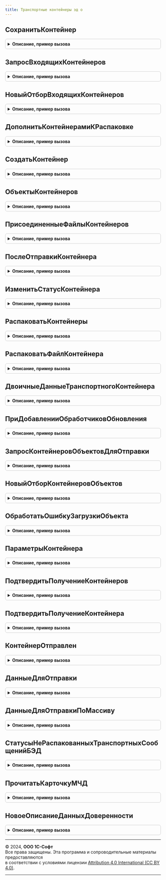 ```yaml
---
title: Транспортные контейнеры эд о
---
```



## СохранитьКонтейнер
<details style="margin: 1em 0; padding: 0.5em; border: 1px solid #ccc; border-radius: 6px;">

<summary style="font-weight: bold; cursor: pointer;">Описание, пример вызова</summary>

```bsl

// Записывает транспортный контейнер в информационную базу.
//
// Параметры:
// 	ОписаниеКонтейнера - СтрокаТаблицыЗначений из см. СервисЭДО.НоваяТаблицаКонтейнеров
// 	КлючСинхронизации - см. СинхронизацияЭДОКлиентСервер.НовыйКлючСинхронизации
// 	КонтекстДиагностики - см. ОбработкаНеисправностейБЭД.НовыйКонтекстДиагностики
// 	ИмяБезРасширения - Строка - имя файла контейнера
// Возвращаемое значение:
// 	Структура:
// 	  * ТранспортныйКонтейнер - ДокументСсылка.ТранспортныйКонтейнерЭДО
// 	  * Объект - Произвольный - связанный с контейнером объект
Функция СохранитьКонтейнер(ОписаниеКонтейнера, КлючСинхронизации, КонтекстДиагностики, ИмяБезРасширения = "") Экспорт
```

Пример вызова
```bsl
Результат = ТранспортныеКонтейнерыЭДО.СохранитьКонтейнер(ОписаниеКонтейнера, КлючСинхронизации, КонтекстДиагностики, ИмяБезРасширения);
```
</details>

## ЗапросВходящихКонтейнеров
<details style="margin: 1em 0; padding: 0.5em; border: 1px solid #ccc; border-radius: 6px;">

<summary style="font-weight: bold; cursor: pointer;">Описание, пример вызова</summary>

```bsl

// Возвращает описание запроса, в результате которого будут содержаться входящие контейнеры.
// Запрос содержит следующие поля:
//   * Ссылка - ДокументСсылка.ТранспортныйКонтейнерЭДО - транспортный контейнер
//   * ВнешнийУИД - Строка - внешний уникальный идентификатор.
//
// Параметры:
// 	ИмяВременнойТаблицы - Строка - таблица, в которую будет помещен результат запроса
// 	Отбор - см. НовыйОтборВходящихКонтейнеров
// Возвращаемое значение:
// 	- См. ОбщегоНазначенияБЭД.НовоеОписаниеЗапроса
Функция ЗапросВходящихКонтейнеров(ИмяВременнойТаблицы, Отбор = Неопределено) Экспорт
```

Пример вызова
```bsl
Результат = ТранспортныеКонтейнерыЭДО.ЗапросВходящихКонтейнеров(ИмяВременнойТаблицы, Отбор);
```
</details>

## НовыйОтборВходящихКонтейнеров
<details style="margin: 1em 0; padding: 0.5em; border: 1px solid #ccc; border-radius: 6px;">

<summary style="font-weight: bold; cursor: pointer;">Описание, пример вызова</summary>

```bsl

// Возвращает описание отбора входящих контейнеров. См. ЗапросВходящихКонтейнеров.
//
// Возвращаемое значение:
// 	Структура - Описание:
// * ВнешнийИдентификатор - Строка - имя параметра, содержащего внешние идентификаторы контейнеров
Функция НовыйОтборВходящихКонтейнеров() Экспорт
```

Пример вызова
```bsl
Результат = ТранспортныеКонтейнерыЭДО.НовыйОтборВходящихКонтейнеров() 
```
</details>

## ДополнитьКонтейнерамиКРаспаковке
<details style="margin: 1em 0; padding: 0.5em; border: 1px solid #ccc; border-radius: 6px;">

<summary style="font-weight: bold; cursor: pointer;">Описание, пример вызова</summary>

```bsl

// Дополняет контейнеры, которые будут распаковываться, нераспакованными контейнерами.
//
// Параметры:
//  Контейнеры - Массив из ДокументСсылка.ТранспортныйКонтейнерЭДО - контейнеры к распаковке
//  ИдентификаторыУчетныхЗаписей - Массив из Строка - учетные записи организации
Процедура ДополнитьКонтейнерамиКРаспаковке(Контейнеры, ИдентификаторыУчетныхЗаписей) Экспорт
```

Пример вызова
```bsl
ТранспортныеКонтейнерыЭДО.ДополнитьКонтейнерамиКРаспаковке(Контейнеры, ИдентификаторыУчетныхЗаписей) 
```
</details>

## СоздатьКонтейнер
<details style="margin: 1em 0; padding: 0.5em; border: 1px solid #ccc; border-radius: 6px;">

<summary style="font-weight: bold; cursor: pointer;">Описание, пример вызова</summary>

```bsl

// Создает транспортный контейнер.
//
// Параметры:
//  ДанныеОбъектов - см. СинхронизацияЭДО.НовыеДанныеОбъектов
//  КонтекстДиагностики - см. ОбработкаНеисправностейБЭД.НовыйКонтекстДиагностики
//
// Возвращаемое значение:
//  См. НовоеОписаниеКонтейнера
Функция СоздатьКонтейнер(ДанныеОбъектов, КонтекстДиагностики = Неопределено) Экспорт
```

Пример вызова
```bsl
Результат = ТранспортныеКонтейнерыЭДО.СоздатьКонтейнер(ДанныеОбъектов, КонтекстДиагностики);
```
</details>

## ОбъектыКонтейнеров
<details style="margin: 1em 0; padding: 0.5em; border: 1px solid #ccc; border-radius: 6px;">

<summary style="font-weight: bold; cursor: pointer;">Описание, пример вызова</summary>

```bsl

// Возвращает объекты контейнеров.
//
// Параметры:
// 	Контейнеры - Массив из ДокументСсылка.ТранспортныйКонтейнерЭДО
// Возвращаемое значение:
// 	Соответствие из КлючИЗначение:
//    * Ключ - ДокументСсылка.ТранспортныйКонтейнерЭДО
//    * Значение - ДокументСсылка.СообщениеЭДО
Функция ОбъектыКонтейнеров(Контейнеры) Экспорт
```

Пример вызова
```bsl
Результат = ТранспортныеКонтейнерыЭДО.ОбъектыКонтейнеров(Контейнеры) 
```
</details>

## ПрисоединенныеФайлыКонтейнеров
<details style="margin: 1em 0; padding: 0.5em; border: 1px solid #ccc; border-radius: 6px;">

<summary style="font-weight: bold; cursor: pointer;">Описание, пример вызова</summary>

```bsl

Функция ПрисоединенныеФайлыКонтейнеров(Контейнеры) Экспорт
```

Пример вызова
```bsl
Результат = ТранспортныеКонтейнерыЭДО.ПрисоединенныеФайлыКонтейнеров(Контейнеры) 
```
</details>

## ПослеОтправкиКонтейнера
<details style="margin: 1em 0; padding: 0.5em; border: 1px solid #ccc; border-radius: 6px;">

<summary style="font-weight: bold; cursor: pointer;">Описание, пример вызова</summary>

```bsl

// См. СинхронизацияЭДОСобытия.ПослеОтправкиОбъекта
Процедура ПослеОтправкиКонтейнера(Объект, Контейнер, ОшибкаПередачи, КонтекстДиагностики, Отказ) Экспорт
```

Пример вызова
```bsl
ТранспортныеКонтейнерыЭДО.ПослеОтправкиКонтейнера(Объект, Контейнер, ОшибкаПередачи, КонтекстДиагностики, Отказ) 
```
</details>

## ИзменитьСтатусКонтейнера
<details style="margin: 1em 0; padding: 0.5em; border: 1px solid #ccc; border-radius: 6px;">

<summary style="font-weight: bold; cursor: pointer;">Описание, пример вызова</summary>

```bsl

// Изменяет статус транспортного контейнера.
//
// Параметры:
// 	ТранспортныйКонтейнер - ДокументСсылка.ТранспортныйКонтейнерЭДО
// 	Статус - ПеречислениеСсылка.СтатусыТранспортныхСообщенийБЭД
// 	КонтекстДиагностики - см. ОбработкаНеисправностейБЭД.НовыйКонтекстДиагностики
// 	Комментарий - Строка - описание причины изменения статуса
// Возвращаемое значение:
// 	Булево - Истина, если статус контейнера изменен
Функция ИзменитьСтатусКонтейнера(ТранспортныйКонтейнер, Статус, КонтекстДиагностики = Неопределено, Экспорт
```

Пример вызова
```bsl
Результат = ТранспортныеКонтейнерыЭДО.ИзменитьСтатусКонтейнера(ТранспортныйКонтейнер, Статус, КонтекстДиагностики, );
```
</details>

## РаспаковатьКонтейнеры
<details style="margin: 1em 0; padding: 0.5em; border: 1px solid #ccc; border-radius: 6px;">

<summary style="font-weight: bold; cursor: pointer;">Описание, пример вызова</summary>

```bsl

// Параметры:
//  Контейнеры - Массив из ДокументСсылка.ТранспортныйКонтейнерЭДО
//  Отпечатки - см. КриптографияБЭДКлиентСервер.НовыеРезультатыПолученияОтпечатков
//  КонтекстДиагностики - см. ОбработкаНеисправностейБЭД.НовыйКонтекстДиагностики
//
// Возвращаемое значение:
//  См. СформироватьДанныеОбъектов
Функция РаспаковатьКонтейнеры(Контейнеры, Отпечатки, КонтекстДиагностики) Экспорт
```

Пример вызова
```bsl
Результат = ТранспортныеКонтейнерыЭДО.РаспаковатьКонтейнеры(Контейнеры, Отпечатки, КонтекстДиагностики) 
```
</details>

## РаспаковатьФайлКонтейнера
<details style="margin: 1em 0; padding: 0.5em; border: 1px solid #ccc; border-radius: 6px;">

<summary style="font-weight: bold; cursor: pointer;">Описание, пример вызова</summary>

```bsl

// Распаковывает архив транспортного контейнера.
//
// Параметры:
// 	Файл - ДвоичныеДанные - ZIP-архив
// 	                  - см. РаботаСФайламиБЭД.НовоеОписаниеФайла
// 	КонтекстДиагностики - см. ОбработкаНеисправностейБЭД.НовыйКонтекстДиагностики
// Возвращаемое значение:
// 	Структура:
// * Карточка - см. ПрочитатьКарточкуЭлектронногоДокумента
// * Метаданные - см. ПрочитатьФайлМетаданных
// * Ошибка - см. ПрочитатьФайлОшибки
// * Картинки - см. РаботаСФайламиБЭД.НовоеОписаниеФайла
// * Доверенности - см. ПрочитатьКарточкуМЧД
Функция РаспаковатьФайлКонтейнера(Файл, КонтекстДиагностики = Неопределено) Экспорт
```

Пример вызова
```bsl
Результат = ТранспортныеКонтейнерыЭДО.РаспаковатьФайлКонтейнера(Файл, КонтекстДиагностики);
```
</details>

## ДвоичныеДанныеТранспортногоКонтейнера
<details style="margin: 1em 0; padding: 0.5em; border: 1px solid #ccc; border-radius: 6px;">

<summary style="font-weight: bold; cursor: pointer;">Описание, пример вызова</summary>

```bsl

// Возвращает транспортный контейнер в виде zip-архива.
//
// Параметры:
//	ДанныеОбъекта - СтрокаТаблицыЗначений из см. СинхронизацияЭДО.НовыеДанныеОбъектов
//  КонтекстДиагностики - см. ОбработкаНеисправностейБЭД.НовыйКонтекстДиагностики
// Возвращаемое значение:
//  ДвоичныеДанные
Функция ДвоичныеДанныеТранспортногоКонтейнера(ДанныеОбъекта, КонтекстДиагностики = Неопределено) Экспорт
```

Пример вызова
```bsl
Результат = ТранспортныеКонтейнерыЭДО.ДвоичныеДанныеТранспортногоКонтейнера(ДанныеОбъекта, КонтекстДиагностики);
```
</details>

## ПриДобавленииОбработчиковОбновления
<details style="margin: 1em 0; padding: 0.5em; border: 1px solid #ccc; border-radius: 6px;">

<summary style="font-weight: bold; cursor: pointer;">Описание, пример вызова</summary>

```bsl

// См. СинхронизацияЭДОСобытия.ПриДобавленииОбработчиковОбновления.
Процедура ПриДобавленииОбработчиковОбновления(Обработчики) Экспорт
```

Пример вызова
```bsl
ТранспортныеКонтейнерыЭДО.ПриДобавленииОбработчиковОбновления(Обработчики) 
```
</details>

## ЗапросКонтейнеровОбъектовДляОтправки
<details style="margin: 1em 0; padding: 0.5em; border: 1px solid #ccc; border-radius: 6px;">

<summary style="font-weight: bold; cursor: pointer;">Описание, пример вызова</summary>

```bsl

Функция ЗапросКонтейнеровОбъектовДляОтправки(Отбор, ИмяВременнойТаблицы) Экспорт
```

Пример вызова
```bsl
Результат = ТранспортныеКонтейнерыЭДО.ЗапросКонтейнеровОбъектовДляОтправки(Отбор, ИмяВременнойТаблицы) 
```
</details>

## НовыйОтборКонтейнеровОбъектов
<details style="margin: 1em 0; padding: 0.5em; border: 1px solid #ccc; border-radius: 6px;">

<summary style="font-weight: bold; cursor: pointer;">Описание, пример вызова</summary>

```bsl

Функция НовыйОтборКонтейнеровОбъектов() Экспорт
```

Пример вызова
```bsl
Результат = ТранспортныеКонтейнерыЭДО.НовыйОтборКонтейнеровОбъектов() 
```
</details>

## ОбработатьОшибкуЗагрузкиОбъекта
<details style="margin: 1em 0; padding: 0.5em; border: 1px solid #ccc; border-radius: 6px;">

<summary style="font-weight: bold; cursor: pointer;">Описание, пример вызова</summary>

```bsl

Процедура ОбработатьОшибкуЗагрузкиОбъекта(ДанныеОбъекта, КонтекстДиагностики, ТекстОшибки, МожноОтказатьсяОтЗагрузки = Ложь) Экспорт
```

Пример вызова
```bsl
ТранспортныеКонтейнерыЭДО.ОбработатьОшибкуЗагрузкиОбъекта(ДанныеОбъекта, КонтекстДиагностики, ТекстОшибки, МожноОтказатьсяОтЗагрузки);
```
</details>

## ПараметрыКонтейнера
<details style="margin: 1em 0; padding: 0.5em; border: 1px solid #ccc; border-radius: 6px;">

<summary style="font-weight: bold; cursor: pointer;">Описание, пример вызова</summary>

```bsl

// Возвращает параметры транспортного контейнера.
//
// Параметры:
// 	ИдентификаторДокументооборота - Строка
// 	ИдентификаторСообщения - Строка
// 	ИдентификаторПакета - Строка
// 	СпособОбмена - ПеречислениеСсылка.СпособыОбменаЭД
// 	ИдентификаторУчетнойЗаписи - Строка
// 	ВидСервисаЭДО - ПеречислениеСсылка.ВидыСервисовЭДО
// Возвращаемое значение:
// 	Структура:
// * Отправитель - Строка - идентификатор отправителя
// * Получатель - Строка - идентификатор получателя
// * Организация - ОпределяемыйТип.Организация
// * Контрагент - ОпределяемыйТип.КонтрагентБЭД
// * ДоговорКонтрагента - ОпределяемыйТип.ДоговорСКонтрагентомЭДО
// * СпособОбмена - ПеречислениеСсылка.СпособыОбменаЭД
// * ВнешнийУИД - Строка
// * АдресРесурсаКонтрагента - Строка
// * Объект - Произвольный
// * Статус - ПеречислениеСсылка.СтатусыТранспортныхСообщенийБЭД
// * ВидСервисаЭДО - Булево
Функция ПараметрыКонтейнера(ИдентификаторДокументооборота, ИдентификаторСообщения, ИдентификаторПакета, Экспорт
```

Пример вызова
```bsl
Результат = ТранспортныеКонтейнерыЭДО.ПараметрыКонтейнера(ИдентификаторДокументооборота, ИдентификаторСообщения, ИдентификаторПакета, );
```
</details>

## ПодтвердитьПолучениеКонтейнеров
<details style="margin: 1em 0; padding: 0.5em; border: 1px solid #ccc; border-radius: 6px;">

<summary style="font-weight: bold; cursor: pointer;">Описание, пример вызова</summary>

```bsl

// Подтверждает получение всех неподтвержденных контейнеров в сервисе оператора ЭДО.
//
// Параметры:
//  КлючиСинхронизации - см. СинхронизацияЭДОКлиентСервер.НовыеКлючиСинхронизации
//  КонтекстДиагностики - см. ОбработкаНеисправностейБЭД.НовыйКонтекстДиагностики
Процедура ПодтвердитьПолучениеКонтейнеров(КлючиСинхронизации, КонтекстДиагностики) Экспорт
```

Пример вызова
```bsl
ТранспортныеКонтейнерыЭДО.ПодтвердитьПолучениеКонтейнеров(КлючиСинхронизации, КонтекстДиагностики) 
```
</details>

## ПодтвердитьПолучениеКонтейнера
<details style="margin: 1em 0; padding: 0.5em; border: 1px solid #ccc; border-radius: 6px;">

<summary style="font-weight: bold; cursor: pointer;">Описание, пример вызова</summary>

```bsl

// Подтверждает получение контейнера в сервисе оператора ЭДО.
//
// Параметры:
//  Контейнер - ДокументСсылка.ТранспортныйКонтейнерЭДО
//  ВнешнийУИД - Строка
//  КлючСинхронизации - см. СинхронизацияЭДОКлиентСервер.НовыйКлючСинхронизации
//  КонтекстДиагностики - см. ОбработкаНеисправностейБЭД.НовыйКонтекстДиагностики
Процедура ПодтвердитьПолучениеКонтейнера(Контейнер, ВнешнийУИД, КлючСинхронизации, КонтекстДиагностики) Экспорт
```

Пример вызова
```bsl
ТранспортныеКонтейнерыЭДО.ПодтвердитьПолучениеКонтейнера(Контейнер, ВнешнийУИД, КлючСинхронизации, КонтекстДиагностики) 
```
</details>

## КонтейнерОтправлен
<details style="margin: 1em 0; padding: 0.5em; border: 1px solid #ccc; border-radius: 6px;">

<summary style="font-weight: bold; cursor: pointer;">Описание, пример вызова</summary>

```bsl

Функция КонтейнерОтправлен(Контейнер) Экспорт
```

Пример вызова
```bsl
Результат = ТранспортныеКонтейнерыЭДО.КонтейнерОтправлен(Контейнер) 
```
</details>

## ДанныеДляОтправки
<details style="margin: 1em 0; padding: 0.5em; border: 1px solid #ccc; border-radius: 6px;">

<summary style="font-weight: bold; cursor: pointer;">Описание, пример вызова</summary>

```bsl

// Возвращает данные транспортного контейнера для отправки.
//
// Параметры:
//  ТранспортныйКонтейнер - ДокументСсылка.ТранспортныйКонтейнерЭДО
//
// Возвращаемое значение:
//  Структура:
//   * СпособОбменаЭД - ПеречислениеСсылка.СпособыОбменаЭД
//   * Отправитель - Строка
//   * Получатель - Строка
//   * АдресРесурсаКонтрагента - ПеречислениеСсылка.СпособыОбменаЭД
//   * АдресРесурсаОрганизации - Строка, СправочникСсылка.УчетныеЗаписиЭлектроннойПочты -
Функция ДанныеДляОтправки(ТранспортныйКонтейнер) Экспорт
```

Пример вызова
```bsl
Результат = ТранспортныеКонтейнерыЭДО.ДанныеДляОтправки(ТранспортныйКонтейнер) 
```
</details>

## ДанныеДляОтправкиПоМассиву
<details style="margin: 1em 0; padding: 0.5em; border: 1px solid #ccc; border-radius: 6px;">

<summary style="font-weight: bold; cursor: pointer;">Описание, пример вызова</summary>

```bsl

// Возвращает данные транспортных контейнеров для отправки.
//
// Параметры:
//  ТранспортныйКонтейнер - массив, элементы ДокументСсылка.ТранспортныйКонтейнерЭДО
//
// Возвращаемое значение:
// 	КлючИЗначение:
// 		Ключ - ДокументСсылка.ТранспортныйКонтейнерЭДО
// 		Значение -
//  		Структура:
//   			* СпособОбменаЭД - ПеречислениеСсылка.СпособыОбменаЭД
//  			* Отправитель - Строка
//  			* Получатель - Строка
//   			* АдресРесурсаКонтрагента - ПеречислениеСсылка.СпособыОбменаЭД
//   			* АдресРесурсаОрганизации - Строка, СправочникСсылка.УчетныеЗаписиЭлектроннойПочты -
Функция ДанныеДляОтправкиПоМассиву(ТранспортныеКонтейнеры) Экспорт
```

Пример вызова
```bsl
Результат = ТранспортныеКонтейнерыЭДО.ДанныеДляОтправкиПоМассиву(ТранспортныеКонтейнеры) 
```
</details>

## СтатусыНеРаспакованныхТранспортныхСообщенийБЭД
<details style="margin: 1em 0; padding: 0.5em; border: 1px solid #ccc; border-radius: 6px;">

<summary style="font-weight: bold; cursor: pointer;">Описание, пример вызова</summary>

```bsl

// Возвращает массив статусов не распакованных транспортных сообщений БЭД.
//
// Возвращаемое значение:
//  Массив из ПеречислениеСсылка.СтатусыТранспортныхСообщенийБЭД
//
Функция СтатусыНеРаспакованныхТранспортныхСообщенийБЭД() Экспорт
```

Пример вызова
```bsl
Результат = ТранспортныеКонтейнерыЭДО.СтатусыНеРаспакованныхТранспортныхСообщенийБЭД() 
```
</details>

## ПрочитатьКарточкуМЧД
<details style="margin: 1em 0; padding: 0.5em; border: 1px solid #ccc; border-radius: 6px;">

<summary style="font-weight: bold; cursor: pointer;">Описание, пример вызова</summary>

```bsl

// Читает карточку МЧД из ТК и возвращает результат.
//
// Параметры:
//  ИмяФайла - Строка
//  КаталогРаспаковки - Строка
//
// Возвращаемое значение:
//  Соответствие из КлючИЗначение:
//   * Ключ - Строка - Хеш удостоверяемой подписи
//   * Значение - см. НовоеОписаниеДанныхДоверенности
Функция ПрочитатьКарточкуМЧД(ИмяФайла, КаталогРаспаковки) Экспорт
```

Пример вызова
```bsl
Результат = ТранспортныеКонтейнерыЭДО.ПрочитатьКарточкуМЧД(ИмяФайла, КаталогРаспаковки) 
```
</details>

## НовоеОписаниеДанныхДоверенности
<details style="margin: 1em 0; padding: 0.5em; border: 1px solid #ccc; border-radius: 6px;">

<summary style="font-weight: bold; cursor: pointer;">Описание, пример вызова</summary>

```bsl

// Возвращает пустое описание данных доверенности.
//
// Возвращаемое значение:
//  Структура:
// * НомерДоверенности - Строка
// * ДоверительИНН - Строка
// * СсылкаНаРеестр - Строка
// * СсылкаНаДоверенностьВРеестре - Строка
// * Доверенность - см. РаботаСФайламиБЭД.НовоеОписаниеФайла
// * Подпись - см. РаботаСФайламиБЭД.НовоеОписаниеФайла
// * ДатаВыдачи - Дата
// * ДатаОкончания - Дата
// * ЭтоФайловаяДоверенность - Булево
Функция НовоеОписаниеДанныхДоверенности() Экспорт
```

Пример вызова
```bsl
Результат = ТранспортныеКонтейнерыЭДО.НовоеОписаниеДанныхДоверенности() 
```
</details>

---

© 2024, **ООО 1С-Софт**  
Все права защищены. Эта программа и сопроводительные материалы предоставляются  
в соответствии с условиями лицензии [Attribution 4.0 International (CC BY 4.0)](https://creativecommons.org/licenses/by/4.0/legalcode).

---

